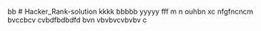 bb # Hacker_Rank-solution
kkkk
bbbbb
yyyyy
fff
m n
ouhbn 
xc
nfgfncncm
bvccbcv
cvbdfbdbdfd
bvn vbvbvcvbvbv
c
